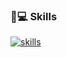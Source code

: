 ### 🔧💻 Skills

[![skills](https://skillicons.dev/icons?i=html,css,sass,js,ts,react,mui,nodejs,express,mongo,electron,webpack,babel,vite,vscode,git)](https://github.com/treizeez/)


